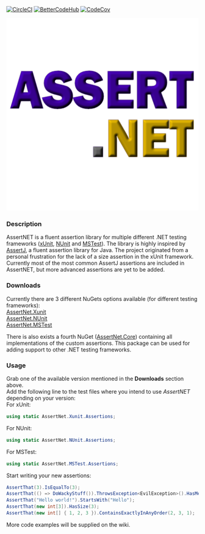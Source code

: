 [![CircleCI](https://circleci.com/gh/CptWesley/AssertNET.svg?style=shield)](https://circleci.com/gh/CptWesley/AssertNET)
[![BetterCodeHub](https://bettercodehub.com/edge/badge/CptWesley/AssertNET?branch=master)](https://bettercodehub.com/results/CptWesley/AssertNET)
[![CodeCov](https://codecov.io/gh/CptWesley/AssertNET/branch/master/graph/badge.svg)](https://codecov.io/gh/CptWesley/AssertNET/)

![AssertNET](https://raw.githubusercontent.com/CptWesley/AssertNET/master/logo.png)
### Description
AssertNET is a fluent assertion library for multiple different .NET testing frameworks ([xUnit](https://xunit.github.io/), [NUnit](http://nunit.org/) and [MSTest](https://github.com/Microsoft/testfx)). The library is highly inspired by [AssertJ](http://joel-costigliola.github.io/assertj/), a fluent assertion library for Java. The project originated from a personal frustration for the lack of a size assertion in the xUnit framework. Currently most of the most common AssertJ assertions are included in AssertNET, but more advanced assertions are yet to be added.

### Downloads
Currently there are 3 different NuGets options available (for different testing frameworks):  
[AssertNet.Xunit](https://www.nuget.org/packages/AssertNet.Xunit/)  
[AssertNet.NUnit](https://www.nuget.org/packages/AssertNet.NUnit/)  
[AssertNet.MSTest](https://www.nuget.org/packages/AssertNet.MSTest/)  
  
There is also exists a fourth NuGet ([AssertNet.Core](https://www.nuget.org/packages/AssertNet.Core/)) containing all implementations of the custom assertions. This package can be used for adding support to other .NET testing frameworks.

### Usage
Grab one of the available version mentioned in the __Downloads__ section above.  
Add the following line to the test files where you intend to use _AssertNET_ depending on your version:  
For xUnit:  
```cs
using static AssertNet.Xunit.Assertions;
```  
For NUnit:  
```cs
using static AssertNet.NUnit.Assertions;
```  
For MSTest:  
```cs
using static AssertNet.MSTest.Assertions;
```  
Start writing your new assertions:
```cs
AssertThat(3).IsEqualTo(3);
AssertThat(() => DoWackyStuff()).ThrowsException<EvilException>().HasMessage("Something bad went wrong.");
AssertThat("Hello world!").StartsWith("Hello");
AssertThat(new int[3]).HasSize(3);
AssertThat(new int[] { 1, 2, 3 }).ContainsExactlyInAnyOrder(2, 3, 1);
```
More code examples will be supplied on the wiki.
